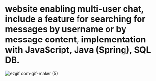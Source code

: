 # website enabling multi-user chat, include a feature for searching for messages by username or by message content, implementation with JavaScript, Java (Spring), SQL DB.
![ezgif com-gif-maker (5)](https://user-images.githubusercontent.com/74188589/136429287-db5b491d-adff-47db-bce1-b5221940d1fa.gif)
